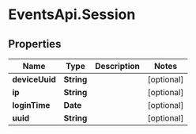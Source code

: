 # EventsApi.Session

## Properties

Name | Type | Description | Notes
------------ | ------------- | ------------- | -------------
**deviceUuid** | **String** |  | [optional] 
**ip** | **String** |  | [optional] 
**loginTime** | **Date** |  | [optional] 
**uuid** | **String** |  | [optional] 


